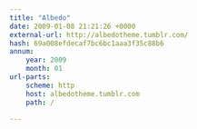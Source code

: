 ```yaml
---
title: "Albedo"
date: 2009-01-08 21:21:26 +0000
external-url: http://albedotheme.tumblr.com/
hash: 69a008efdecaf7bc6bc1aaa3f35c88b6
annum:
    year: 2009
    month: 01
url-parts:
    scheme: http
    host: albedotheme.tumblr.com
    path: /

---
```



